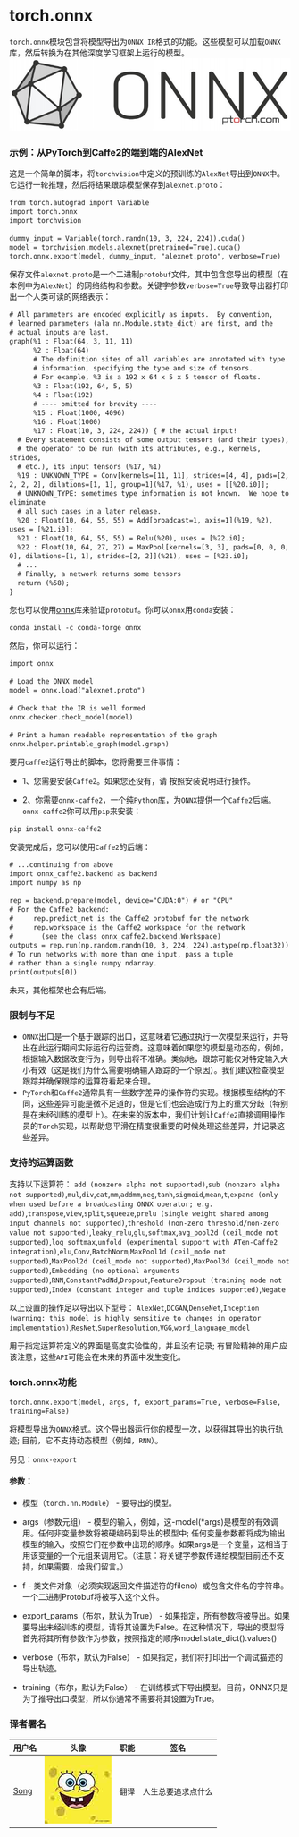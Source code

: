 # torch.onnx

`torch.onnx`模块包含将模型导出为`ONNX IR`格式的功能。这些模型可以加载`ONNX`库，然后转换为在其他深度学习框架上运行的模型。 ![ONNX](img/2017121722000236815.jpg)

### 示例：从PyTorch到Caffe2的端到端的AlexNet

这是一个简单的脚本，将`torchvision`中定义的预训练的`AlexNet`导出到`ONNX`中。它运行一轮推理，然后将结果跟踪模型保存到`alexnet.proto`：

```
from torch.autograd import Variable
import torch.onnx
import torchvision

dummy_input = Variable(torch.randn(10, 3, 224, 224)).cuda()
model = torchvision.models.alexnet(pretrained=True).cuda()
torch.onnx.export(model, dummy_input, "alexnet.proto", verbose=True)
```

保存文件`alexnet.proto`是一个二进制`protobuf`文件，其中包含您导出的模型（在本例中为`AlexNet`）的网络结构和参数。关键字参数`verbose=True`导致导出器打印出一个人类可读的网络表示：

```
# All parameters are encoded explicitly as inputs.  By convention,
# learned parameters (ala nn.Module.state_dict) are first, and the
# actual inputs are last.
graph(%1 : Float(64, 3, 11, 11)
      %2 : Float(64)
      # The definition sites of all variables are annotated with type
      # information, specifying the type and size of tensors.
      # For example, %3 is a 192 x 64 x 5 x 5 tensor of floats.
      %3 : Float(192, 64, 5, 5)
      %4 : Float(192)
      # ---- omitted for brevity ----
      %15 : Float(1000, 4096)
      %16 : Float(1000)
      %17 : Float(10, 3, 224, 224)) { # the actual input!
  # Every statement consists of some output tensors (and their types),
  # the operator to be run (with its attributes, e.g., kernels, strides,
  # etc.), its input tensors (%17, %1)
  %19 : UNKNOWN_TYPE = Conv[kernels=[11, 11], strides=[4, 4], pads=[2, 2, 2, 2], dilations=[1, 1], group=1](%17, %1), uses = [[%20.i0]];
  # UNKNOWN_TYPE: sometimes type information is not known.  We hope to eliminate
  # all such cases in a later release.
  %20 : Float(10, 64, 55, 55) = Add[broadcast=1, axis=1](%19, %2), uses = [%21.i0];
  %21 : Float(10, 64, 55, 55) = Relu(%20), uses = [%22.i0];
  %22 : Float(10, 64, 27, 27) = MaxPool[kernels=[3, 3], pads=[0, 0, 0, 0], dilations=[1, 1], strides=[2, 2]](%21), uses = [%23.i0];
  # ...
  # Finally, a network returns some tensors
  return (%58);
}
```

您也可以使用[onnx](https://github.com/onnx/onnx/)库来验证`protobuf`。你可以`onnx`用`conda`安装：

```
conda install -c conda-forge onnx
```

然后，你可以运行：

```
import onnx

# Load the ONNX model
model = onnx.load("alexnet.proto")

# Check that the IR is well formed
onnx.checker.check_model(model)

# Print a human readable representation of the graph
onnx.helper.printable_graph(model.graph)
```

要用`caffe2`运行导出的脚本，您将需要三件事情：

*   1、您需要安装`Caffe2`。如果您还没有，请 按照安装说明进行操作。

*   2、你需要`onnx-caffe2`，一个纯`Python`库，为`ONNX`提供一个`Caffe2`后端。`onnx-caffe2`你可以用`pip`来安装：

```
pip install onnx-caffe2
```

安装完成后，您可以使用`Caffe2`的后端：

```
# ...continuing from above
import onnx_caffe2.backend as backend
import numpy as np

rep = backend.prepare(model, device="CUDA:0") # or "CPU"
# For the Caffe2 backend:
#     rep.predict_net is the Caffe2 protobuf for the network
#     rep.workspace is the Caffe2 workspace for the network
#       (see the class onnx_caffe2.backend.Workspace)
outputs = rep.run(np.random.randn(10, 3, 224, 224).astype(np.float32))
# To run networks with more than one input, pass a tuple
# rather than a single numpy ndarray.
print(outputs[0]) 
```

未来，其他框架也会有后端。

### 限制与不足

*   `ONNX`出口是一个基于跟踪的出口，这意味着它通过执行一次模型来运行，并导出在此运行期间实际运行的运营商。这意味着如果您的模型是动态的，例如，根据输入数据改变行为，则导出将不准确。类似地，跟踪可能仅对特定输入大小有效（这是我们为什么需要明确输入跟踪的一个原因）。我们建议检查模型跟踪并确保跟踪的运算符看起来合理。
*   `PyTorch`和`Caffe2`通常具有一些数字差异的操作符的实现。根据模型结构的不同，这些差异可能是微不足道的，但是它们也会造成行为上的重大分歧（特别是在未经训练的模型上）。在未来的版本中，我们计划让`Caffe2`直接调用操作员的`Torch`实现，以帮助您平滑在精度很重要的时候处理这些差异，并记录这些差异。

### 支持的运算函数

支持以下运算符： `add (nonzero alpha not supported)`,`sub (nonzero alpha not supported)`,`mul`,`div`,`cat`,`mm`,`addmm`,`neg`,`tanh`,`sigmoid`,`mean`,`t`,`expand (only when used before a broadcasting ONNX operator; e.g. add)`,`transpose`,`view`,`split`,`squeeze`,`prelu (single weight shared among input channels not supported)`,`threshold (non-zero threshold/non-zero value not supported)`,`leaky_relu`,`glu`,`softmax`,`avg_pool2d (ceil_mode not supported)`,`log_softmax`,`unfold (experimental support with ATen-Caffe2 integration)`,`elu`,`Conv`,`BatchNorm`,`MaxPool1d (ceil_mode not supported)`,`MaxPool2d (ceil_mode not supported)`,`MaxPool3d (ceil_mode not supported)`,`Embedding (no optional arguments supported)`,`RNN`,`ConstantPadNd`,`Dropout`,`FeatureDropout (training mode not supported)`,`Index (constant integer and tuple indices supported)`,`Negate`

以上设置的操作足以导出以下型号： `AlexNet`,`DCGAN`,`DenseNet`,`Inception (warning: this model is highly sensitive to changes in operator implementation)`,`ResNet`,`SuperResolution`,`VGG`,`word_language_model`

用于指定运算符定义的界面是高度实验性的，并且没有记录; 有冒险精神的用户应该注意，这些`API`可能会在未来的界面中发生变化。

### torch.onnx功能

```
torch.onnx.export(model, args, f, export_params=True, verbose=False, training=False)
```

将模型导出为`ONNX`格式。这个导出器运行你的模型一次，以获得其导出的执行轨迹; 目前，它不支持动态模型（例如，`RNN`）。

另见：`onnx-export`

#### 参数：

*   模型（`torch.nn.Module`） - 要导出的模型。
*   args（参数元组） - 模型的输入，例如，这-model(*args)是模型的有效调用。任何非变量参数将被硬编码到导出的模型中; 任何变量参数都将成为输出模型的输入，按照它们在参数中出现的顺序。如果args是一个变量，这相当于用该变量的一个元组来调用它。（注意：将关键字参数传递给模型目前还不支持，如果需要，给我们留言。）

*   f - 类文件对象（必须实现返回文件描述符的fileno）或包含文件名的字符串。一个二进制Protobuf将被写入这个文件。
*   export_params（布尔，默认为True） - 如果指定，所有参数将被导出。如果要导出未经训练的模型，请将其设置为False。在这种情况下，导出的模型将首先将其所有参数作为参数，按照指定的顺序model.state_dict().values()

*   verbose（布尔，默认为False） - 如果指定，我们将打印出一个调试描述的导出轨迹。

*   training（布尔，默认为False） - 在训练模式下导出模型。目前，ONNX只是为了推导出口模型，所以你通常不需要将其设置为True。

### 译者署名

| 用户名 | 头像 | 职能 | 签名 |
| --- | --- | --- | --- |
| [Song](https://ptorch.com) | ![](img/2018033000352689884.jpeg) | 翻译 | 人生总要追求点什么 |


